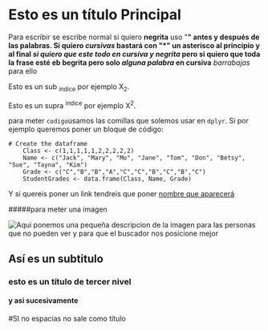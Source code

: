 # Esto es un título Principal

Para escribir se escribe normal si quiero **negrita** uso "**" antes y después de las palabras. 
Si quiero *cursivas* bastará con "*" un asterisco al principio y al final
***si quiero que este todo en cursiva y negrita***  pero si quiero que toda la frase esté eb begrita pero solo _alguna palabra_ en cursiva**
_barrabajas_ para ello

Esto es un sub <sub>indice</sub> por ejemplo X<sub>2</sub>.

Esto es un supra <sup>indice</sup>  por ejemplo X<sup>2</sup>.

para meter `codigo`usamos las comillas que solemos usar en `dplyr`. Si por ejemplo queremos poner un bloque de código:

```
# Create the dataframe
    Class <- c(1,1,1,1,1,2,2,2,2,2)
    Name <- c("Jack", "Mary", "Mo", "Jane", "Tom", "Don", "Betsy", "Sue", "Tayna", "Kim")
    Grade <- c("C","B","B","A","C","C","B","C","B","C")
    StudentGrades <- data.frame(Class, Name, Grade)
```

Y si quereis poner un link tendreis que poner [nombre que aparecerá](https://leonardo.ai/faq/)

#####para meter una imagen

![Aqui ponemos una pequeña descripcion de la imagen para las personas que no pueden ver y para que el buscador nos posicione mejor](https://fotografias.antena3.com/clipping/cmsimages01/2023/02/09/9B15C034-6FEF-4A5B-894A-ADF1272A9662/fernando-alonso-imagen-facilitada-aston-martin_104.jpg?crop=800,800,x0,y0&width=1200&height=1200&optimize=low&format=webply)

## Así es un subtitulo
### esto es un título de tercer nivel
#### y asi sucesivamente 
#SI no espacias no sale como título


